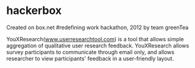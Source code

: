 hackerbox
=========

Created on box.net #redefining work hackathon, 2012
by team greenTea

YouXResearch(www.userresearchtool.com) is a tool that allows simple aggregation of qualitative user research feedback.  YouXResearch allows survey participants to communicate through email only, and allows researcher to view participants' feedback in a user-friendly layout. 

